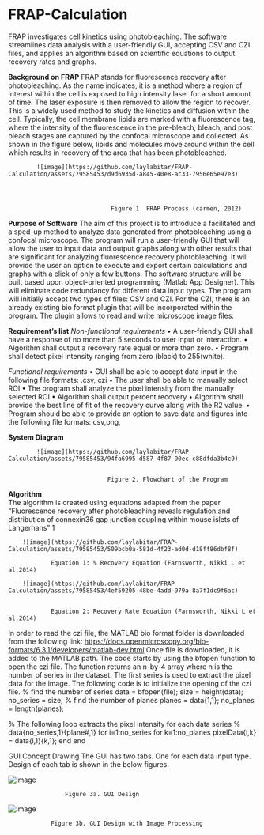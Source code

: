# FRAP-Calculation
FRAP investigates cell kinetics using photobleaching. The software streamlines data analysis with a user-friendly GUI, accepting CSV and CZI files, and applies an algorithm based on scientific equations to output recovery rates and graphs.


**Background on FRAP**
FRAP stands for fluorescence recovery after photobleaching. As the name indicates, it is a method where a region of interest within the cell is exposed to high intensity laser for a short amount of time. The laser exposure is then removed to allow the region to recover. This is a widely used method to study the kinetics and diffusion within the cell. Typically, the cell membrane lipids are marked with a fluorescence tag, where the intensity of the fluorescence in the pre-bleach, bleach, and post bleach stages are captured by the confocal microscope and collected. As shown in the figure below, lipids and molecules move around within the cell which results in recovery of the area that has been photobleached.

 			![image](https://github.com/laylabitar/FRAP-Calculation/assets/79585453/d9d6935d-a845-40e8-ac33-7956e65e97e3)

				
    
    
   								 Figure 1. FRAP Process (carmen, 2012)



**Purpose of Software**
The aim of this project is to introduce a facilitated and a sped-up method to analyze data generated from photobleaching using a confocal microscope. The program will run a user-friendly GUI that will allow the user to input data and output graphs along with other results that are significant for analyzing fluorescence recovery photobleaching. It will provide the user an option to execute and export certain calculations and graphs with a click of only a few buttons. The software structure will be built based upon object-oriented programming (Matlab App Designer). This will eliminate code redundancy for different data input types. The program will initially accept two types of files: CSV and CZI. For the CZI, there is an already existing bio format plugin that will be incorporated within the program. The plugin allows to read and write microscope image files.

**Requirement’s list**
_Non-functional requirements_
•	A user-friendly GUI shall have a response of no more than 5 seconds to user input or interaction.
•	Algorithm shall output a recovery rate equal or more than zero.
•	Program shall detect pixel intensity ranging from zero (black) to 255(white).

_Functional requirements_
•	GUI shall be able to accept data input in the following file formats: .csv, czi
•	The user shall be able to manually select ROI
•	The program shall analyze the pixel intensity from the manually selected ROI
•	Algorithm shall output percent recovery 
•	Algorithm shall provide the best line of fit of the recovery curve along with the R2 value.
•	Program should be able to provide an option to save data and figures into the following file formats: csv,png,


**System Diagram**

			![image](https://github.com/laylabitar/FRAP-Calculation/assets/79585453/94fa6995-d587-4f87-90ec-c88dfda3b4c9)

 
								Figure 2. Flowchart of the Program


**Algorithm**		
The algorithm is created using equations adapted from the paper “Fluorescence recovery after photobleaching reveals regulation and distribution of connexin36 gap junction coupling within mouse islets of Langerhans” 1

		![image](https://github.com/laylabitar/FRAP-Calculation/assets/79585453/509bcb0a-581d-4f23-ad0d-d18ff86dbf8f)
			
				Equation 1: % Recovery Equation (Farnsworth, Nikki L et al,2014)
			
		![image](https://github.com/laylabitar/FRAP-Calculation/assets/79585453/4ef59205-48be-4add-979a-8a7f1dc9f6ac)
			
			 
				Equation 2: Recovery Rate Equation (Farnsworth, Nikki L et al,2014)

    
In order to read the czi file, the MATLAB bio format folder is downloaded from the following link: https://docs.openmicroscopy.org/bio-formats/6.3.1/developers/matlab-dev.html
Once file is downloaded, it is added to the MATLAB path. The code starts by using the bfopen function to open the czi file. The function returns an n-by-4 array where n is the number of series in the dataset. The first series is used to extract the pixel data for the image. The following code is to initialize the opening of the czi file.
% find the number of series
data = bfopen(file);
size = height(data);
no_series = size;
% find the number of planes
planes = data{1,1};
no_planes = length(planes);

% The following loop extracts the pixel intensity for each data series
% data{no_series,1}{plane#,1}
for i=1:no_series
    for k=1:no_planes
        pixelData{i,k} = data{i,1}{k,1};
    end
end
 



GUI Concept Drawing
The GUI has two tabs. One for each data input type. Design of each tab is shown in the below figures.

![image](https://github.com/laylabitar/FRAP-Calculation/assets/79585453/ca978abb-2c08-4d58-8f50-f63044b78758)

  
					Figure 3a. GUI Design

     
![image](https://github.com/laylabitar/FRAP-Calculation/assets/79585453/6f40b3f1-6ecc-4c72-87e5-ee7897ff40ae)

				Figure 3b. GUI Design with Image Processing


